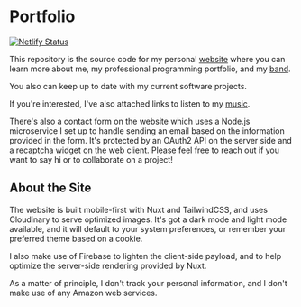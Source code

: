 # Portfolio

[![Netlify Status](https://api.netlify.com/api/v1/badges/706f9494-d6d6-4a4e-a336-d01fdcf8e2b4/deploy-status)](https://app.netlify.com/sites/tylerearls/deploys)

This repository is the source code for my personal [website](https://www.tylerearls.com) where you can learn more about me, my professional programming portfolio, and my [band](https://www.cuckooandthebirds.com).

You also can keep up to date with my current software projects.

If you're interested, I've also attached links to listen to my [music](https://cuckooandthebirds.bandcamp.com).

There's also a contact form on the website which uses a Node.js microservice I set up to handle sending an email based on the information provided in the form. It's protected by an OAuth2 API on the server side and a recaptcha widget on the web client. Please feel free to reach out if you want to say hi or to collaborate on a project!

## About the Site

The website is built mobile-first with Nuxt and TailwindCSS, and uses Cloudinary to serve optimized images. It's got a dark mode and light mode available, and it will default to your system preferences, or remember your preferred theme based on a cookie.

I also make use of Firebase to lighten the client-side payload, and to help optimize the server-side rendering provided by Nuxt.

As a matter of principle, I don't track your personal information, and I don't make use of any Amazon web services.